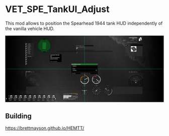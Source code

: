# VET_SPE_TankUI_Adjust

This mod allows to position the Spearhead 1944 tank HUD  independently of the vanilla vehicle HUD.

![Preview of HUD customization](screen1.png)

## Building

https://brettmayson.github.io/HEMTT/
